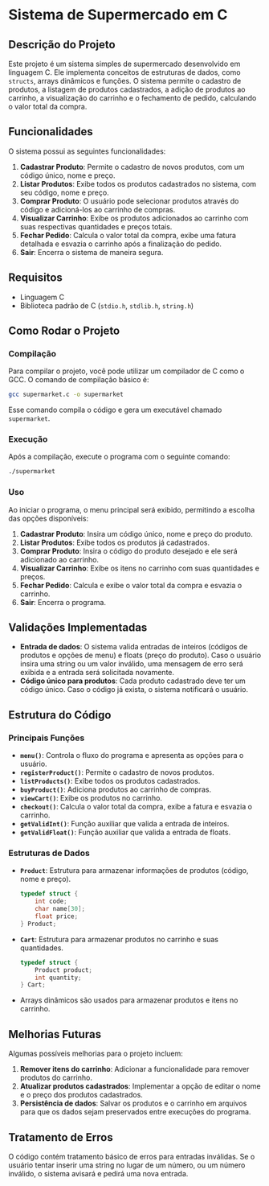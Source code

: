 # Sistema de Supermercado em C

## Descrição do Projeto

Este projeto é um sistema simples de supermercado desenvolvido em linguagem C. Ele implementa conceitos de estruturas de dados, como `structs`, arrays dinâmicos e funções. O sistema permite o cadastro de produtos, a listagem de produtos cadastrados, a adição de produtos ao carrinho, a visualização do carrinho e o fechamento de pedido, calculando o valor total da compra.

## Funcionalidades

O sistema possui as seguintes funcionalidades:

1. **Cadastrar Produto**: Permite o cadastro de novos produtos, com um código único, nome e preço.
2. **Listar Produtos**: Exibe todos os produtos cadastrados no sistema, com seu código, nome e preço.
3. **Comprar Produto**: O usuário pode selecionar produtos através do código e adicioná-los ao carrinho de compras.
4. **Visualizar Carrinho**: Exibe os produtos adicionados ao carrinho com suas respectivas quantidades e preços totais.
5. **Fechar Pedido**: Calcula o valor total da compra, exibe uma fatura detalhada e esvazia o carrinho após a finalização do pedido.
6. **Sair**: Encerra o sistema de maneira segura.

## Requisitos

- Linguagem C
- Biblioteca padrão de C (`stdio.h`, `stdlib.h`, `string.h`)

## Como Rodar o Projeto

### Compilação

Para compilar o projeto, você pode utilizar um compilador de C como o GCC. O comando de compilação básico é:

```bash
gcc supermarket.c -o supermarket
```

Esse comando compila o código e gera um executável chamado `supermarket`.

### Execução

Após a compilação, execute o programa com o seguinte comando:

```bash
./supermarket
```

### Uso

Ao iniciar o programa, o menu principal será exibido, permitindo a escolha das opções disponíveis:

1. **Cadastrar Produto**: Insira um código único, nome e preço do produto.
2. **Listar Produtos**: Exibe todos os produtos já cadastrados.
3. **Comprar Produto**: Insira o código do produto desejado e ele será adicionado ao carrinho.
4. **Visualizar Carrinho**: Exibe os itens no carrinho com suas quantidades e preços.
5. **Fechar Pedido**: Calcula e exibe o valor total da compra e esvazia o carrinho.
6. **Sair**: Encerra o programa.

## Validações Implementadas

- **Entrada de dados**: O sistema valida entradas de inteiros (códigos de produtos e opções de menu) e floats (preço do produto). Caso o usuário insira uma string ou um valor inválido, uma mensagem de erro será exibida e a entrada será solicitada novamente.
- **Código único para produtos**: Cada produto cadastrado deve ter um código único. Caso o código já exista, o sistema notificará o usuário.

## Estrutura do Código

### Principais Funções

- **`menu()`**: Controla o fluxo do programa e apresenta as opções para o usuário.
- **`registerProduct()`**: Permite o cadastro de novos produtos.
- **`listProducts()`**: Exibe todos os produtos cadastrados.
- **`buyProduct()`**: Adiciona produtos ao carrinho de compras.
- **`viewCart()`**: Exibe os produtos no carrinho.
- **`checkout()`**: Calcula o valor total da compra, exibe a fatura e esvazia o carrinho.
- **`getValidInt()`**: Função auxiliar que valida a entrada de inteiros.
- **`getValidFloat()`**: Função auxiliar que valida a entrada de floats.

### Estruturas de Dados

- **`Product`**: Estrutura para armazenar informações de produtos (código, nome e preço).

  ```c
  typedef struct {
      int code;
      char name[30];
      float price;
  } Product;
  ```

- **`Cart`**: Estrutura para armazenar produtos no carrinho e suas quantidades.

  ```c
  typedef struct {
      Product product;
      int quantity;
  } Cart;
  ```

- Arrays dinâmicos são usados para armazenar produtos e itens no carrinho.

## Melhorias Futuras

Algumas possíveis melhorias para o projeto incluem:

1. **Remover itens do carrinho**: Adicionar a funcionalidade para remover produtos do carrinho.
2. **Atualizar produtos cadastrados**: Implementar a opção de editar o nome e o preço dos produtos cadastrados.
3. **Persistência de dados**: Salvar os produtos e o carrinho em arquivos para que os dados sejam preservados entre execuções do programa.

## Tratamento de Erros

O código contém tratamento básico de erros para entradas inválidas. Se o usuário tentar inserir uma string no lugar de um número, ou um número inválido, o sistema avisará e pedirá uma nova entrada.
